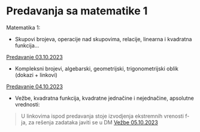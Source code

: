 # Predavanja sa matematike 1

Matematika 1: 
- Skupovi brojeva, operacije nad skupovima, relacije, linearna i kvadratna funkcija...

[Predavanje 03.10.2023](https://github.com/swagineering/swagineering.github.io/files/12794581/matematika10032023.pdf)

- Kompleksni brojevi, algebarski, geometrijski, trigonometrijski oblik (dokazi + linkovi)

[Predavanje 04.10.2023](https://github.com/swagineering/swagineering.github.io/files/12805414/matematika104102023.pdf)

- Vežbe, kvadratna funkcija, kvadratne jednačine i nejednačine, apsolutne vrednosti:
> U linkovima ispod predavanja stoje izvodjenja ekstremnih vrenosti f-ja, za rešenja zadataka javiti se u DM
[Vežbe 05.10.2023](https://github.com/swagineering/swagineering.github.io/files/12820674/matematikavezbe05102023.pdf)
